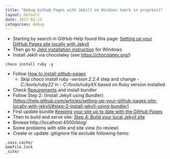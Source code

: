 ```yaml
---
title: "Debug Github Pages with Jekill on Windows (work in progress)"
layout: default
date: 2017-02-13
categories: debug
---
```


* Starting by search in GitHub Help found this page: [Setting up your GitHub Pages site locally with Jekyll](https://help.github.com/articles/setting-up-your-github-pages-site-locally-with-jekyll/#platform-windows)
* Then go to [Jekil installation instruction](http://jekyllrb.com/docs/windows/#installation) for Windows
* Install Jekill via chocolatey (see https://chocolatey.org/)

```
choco install ruby -y
```

* Follow [How to install github-pages](http://jekyllrb.com/docs/windows/#how-to-install-github-pages)
  * Skip *choco install ruby -version 2.2.4* step and change *- C:/tools/ruby22* in - *C:/tools/rubyXX* based on Ruby version installed
* Check [Requirements](https://help.github.com/articles/setting-up-your-github-pages-site-locally-with-jekyll/#requirements) and install bundler
* Follow Step 2: (Install Jekyll using Bundler)[https://help.github.com/articles/setting-up-your-github-pages-site-locally-with-jekyll/#step-2-install-jekyll-using-bundler]
* First update bundle [Keeping your site up to date with the GitHub Pages](https://help.github.com/articles/setting-up-your-github-pages-site-locally-with-jekyll/#keeping-your-site-up-to-date-with-the-github-pages-gem)
* Then to build and serve site: [Step 4: Build your local Jekyll site](https://help.github.com/articles/setting-up-your-github-pages-site-locally-with-jekyll/#step-4-build-your-local-jekyll-site)
* Browse http://localhost:4000/blog/
* Some problems with stile and site view (to review)
* Create or update .gitignore file exclude following items:

```
.sass-cache/
Gemfile.lock
_site/
```
